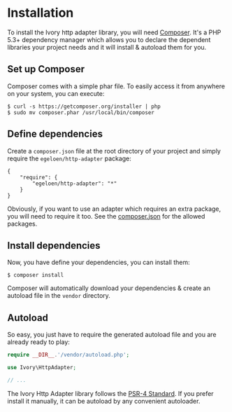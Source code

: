 # Installation

To install the Ivory http adapter library, you will need [Composer](http://getcomposer.org). It's a PHP 5.3+
dependency manager which allows you to declare the dependent libraries your project needs and it will install &
autoload them for you.

## Set up Composer

Composer comes with a simple phar file. To easily access it from anywhere on your system, you can execute:

```
$ curl -s https://getcomposer.org/installer | php
$ sudo mv composer.phar /usr/local/bin/composer
```

## Define dependencies

Create a ``composer.json`` file at the root directory of your project and simply require the
``egeloen/http-adapter`` package:

```
{
    "require": {
        "egeloen/http-adapter": "*"
    }
}
```

Obviously, if you want to use an adapter which requires an extra package, you will need to require it too. See the
[composer.json](/composer.json) for the allowed packages.

## Install dependencies

Now, you have define your dependencies, you can install them:

```
$ composer install
```

Composer will automatically download your dependencies & create an autoload file in the ``vendor`` directory.

## Autoload

So easy, you just have to require the generated autoload file and you are already ready to play:

``` php
require __DIR__.'/vendor/autoload.php';

use Ivory\HttpAdapter;

// ...
```

The Ivory Http Adapter library follows the [PSR-4 Standard](http://www.php-fig.org/psr/psr-4/). If you prefer install
it manually, it can be autoload by any convenient autoloader.
